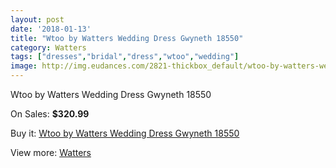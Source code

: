 ```yaml
---
layout: post
date: '2018-01-13'
title: "Wtoo by Watters Wedding Dress Gwyneth 18550"
category: Watters
tags: ["dresses","bridal","dress","wtoo","wedding"]
image: http://img.eudances.com/2821-thickbox_default/wtoo-by-watters-wedding-dress-gwyneth-18550.jpg
---
```

Wtoo by Watters Wedding Dress Gwyneth 18550

On Sales: **$320.99**
<a href="https://www.eudances.com/en/watters/964-wtoo-by-watters-wedding-dress-gwyneth-18550.html"><amp-img layout="responsive" width="600" height="600" src="//img.eudances.com/2821-thickbox_default/wtoo-by-watters-wedding-dress-gwyneth-18550.jpg" alt="Wtoo by Watters Wedding Dress Gwyneth 18550 0" /></a>
<a href="https://www.eudances.com/en/watters/964-wtoo-by-watters-wedding-dress-gwyneth-18550.html"><amp-img layout="responsive" width="600" height="600" src="//img.eudances.com/2822-thickbox_default/wtoo-by-watters-wedding-dress-gwyneth-18550.jpg" alt="Wtoo by Watters Wedding Dress Gwyneth 18550 1" /></a>

Buy it: [Wtoo by Watters Wedding Dress Gwyneth 18550](https://www.eudances.com/en/watters/964-wtoo-by-watters-wedding-dress-gwyneth-18550.html "Wtoo by Watters Wedding Dress Gwyneth 18550")

View more: [Watters](https://www.eudances.com/en/12-watters "Watters")